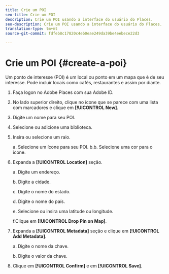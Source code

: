 ```yaml
---
title: Crie um POI
seo-title: Crie um POI
description: Crie um POI usando a interface do usuário do Places.
seo-description: Crie um POI usando a interface do usuário do Places.
translation-type: tm+mt
source-git-commit: fdfeb8c17820c4eb0eae249da39be4eebece22d3

---
```



# Crie um POI {#create-a-poi}

Um ponto de interesse (POI) é um local ou ponto em um mapa que é de seu interesse. Pode incluir locais como cafés, restaurantes e assim por diante.

1. Faça logon no Adobe Places com sua Adobe ID.
2. No lado superior direito, clique no ícone que se parece com uma lista com marcadores e clique em **[!UICONTROL New]**.
3. Digite um nome para seu POI.
4. Selecione ou adicione uma biblioteca.
5. Insira ou selecione um raio.

   a. Selecione um ícone para seu POI.
b.b. Selecione uma cor para o ícone.

6. Expanda a **[!UICONTROL Location]** seção.

   a. Digite um endereço.

   b. Digite a cidade.

   c. Digite o nome do estado.

   d. Digite o nome do país.

   e. Selecione ou insira uma latitude ou longitude.

   f.Clique em **[!UICONTROL Drop Pin on Map]**.

7. Expanda a **[!UICONTROL Metadata]** seção e clique em **[!UICONTROL Add Metadata]**.

   a. Digite o nome da chave.

   b. Digite o valor da chave.

8. Clique em **[!UICONTROL Confirm]** e em **[!UICONTROL  Save]**.